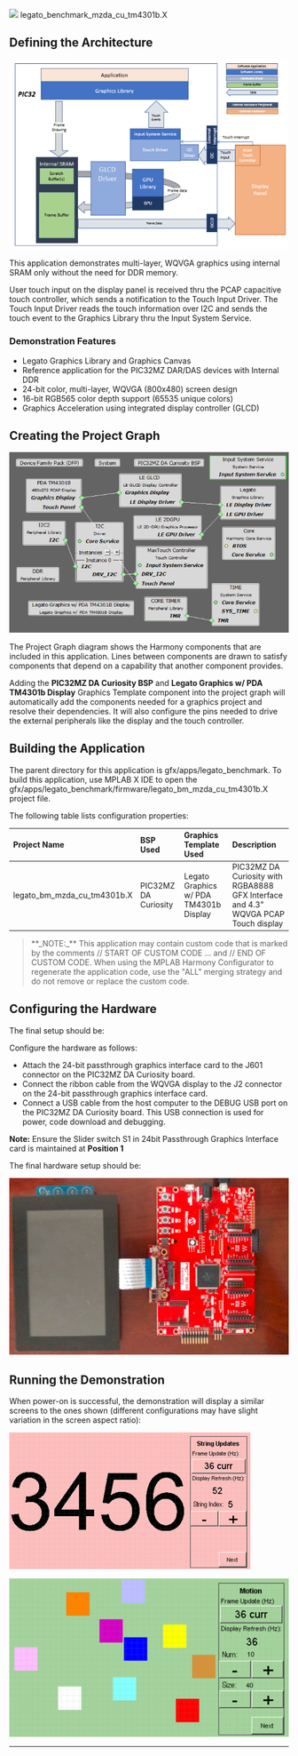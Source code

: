 
![](../../../../images/mhgs.png) legato\_benchmark\_mzda\_cu\_tm4301b.X

Defining the Architecture
-------------------------

![](../../../../images/legato_qs_mzda_cu_tm4301b_arch.png)

This application demonstrates multi-layer, WQVGA graphics using internal SRAM only without the need for DDR memory.

User touch input on the display panel is received thru the PCAP capacitive touch controller, which sends a notification to the Touch Input Driver. The Touch Input Driver reads the touch information over I2C and sends the touch event to the Graphics Library thru the Input System Service.

### Demonstration Features

-   Legato Graphics Library and Graphics Canvas
-   Reference application for the PIC32MZ DAR/DAS devices with Internal DDR
-   24-bit color, multi-layer, WQVGA (800x480) screen design
-   16-bit RGB565 color depth support (65535 unique colors)
-   Graphics Acceleration using integrated display controller (GLCD)

Creating the Project Graph
--------------------------

![](../../../../images/legato_qs_mzef_cu_tm4301b_pg.png)

The Project Graph diagram shows the Harmony components that are included in this application. Lines between components are drawn to satisfy components that depend on a capability that another component provides.

Adding the **PIC32MZ DA Curiosity BSP** and **Legato Graphics w/ PDA TM4301b Display** Graphics Template component into the project graph will automatically add the components needed for a graphics project and resolve their dependencies. It will also configure the pins needed to drive the external peripherals like the display and the touch controller.

Building the Application
------------------------

The parent directory for this application is gfx/apps/legato\_benchmark. To build this application, use MPLAB X IDE to open the gfx/apps/legato\_benchmark/firmware/legato\_bm\_mzda\_cu\_tm4301b.X project file.

The following table lists configuration properties:

|Project Name|BSP Used|Graphics Template Used|Description|
|:-----------|:-------|:---------------------|:----------|
|legato\_bm\_mzda\_cu\_tm4301b.X|PIC32MZ DA Curiosity|Legato Graphics w/ PDA TM4301b Display|PIC32MZ DA Curiosity with RGBA8888 GFX Interface and 4.3" WQVGA PCAP Touch display|

> \*\*\_NOTE:\_\*\* This application may contain custom code that is marked by the comments // START OF CUSTOM CODE ... and // END OF CUSTOM CODE. When using the MPLAB Harmony Configurator to regenerate the application code, use the "ALL" merging strategy and do not remove or replace the custom code.

Configuring the Hardware
------------------------

The final setup should be:

Configure the hardware as follows:

-   Attach the 24-bit passthrough graphics interface card to the J601 connector on the PIC32MZ DA Curiosity board.
-   Connect the ribbon cable from the WQVGA display to the J2 connector on the 24-bit passthrough graphics interface card.
-   Connect a USB cable from the host computer to the DEBUG USB port on the PIC32MZ DA Curiosity board. This USB connection is used for power, code download and debugging.

**Note:** Ensure the Slider switch S1 in 24bit Passthrough Graphics Interface card is maintained at **Position 1**

The final hardware setup should be:

![](../../../../images/legato_qs_mzda_cu_tm5000_conf1.png)

Running the Demonstration
-------------------------

When power-on is successful, the demonstration will display a similar screens to the ones shown (different configurations may have slight variation in the screen aspect ratio):

![](../../../../images/legato_bm_wqvga_run1.png)

![](../../../../images/legato_bm_wqvga_run2.png)

* * * * *
